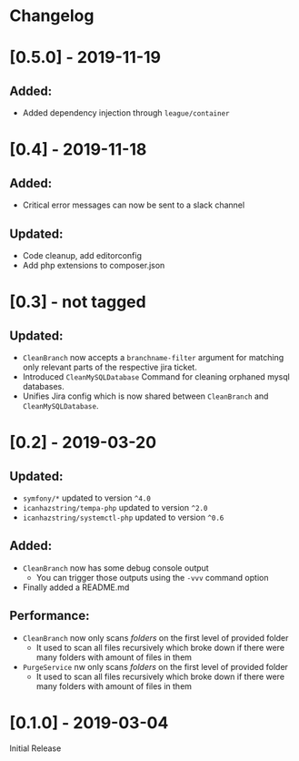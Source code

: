 # Changelog

# [0.5.0] - 2019-11-19
## Added:
- Added dependency injection through `league/container`

# [0.4] - 2019-11-18
## Added:
- Critical error messages can now be sent to a slack channel
## Updated:
- Code cleanup, add editorconfig
- Add php extensions to composer.json

# [0.3] - not tagged
## Updated:
- `CleanBranch` now accepts a `branchname-filter` argument
  for matching only relevant parts of the respective jira ticket.
- Introduced `CleanMySQLDatabase` Command for cleaning orphaned mysql databases.
- Unifies Jira config which is now shared between `CleanBranch` and `CleanMySQLDatabase`.

# [0.2] - 2019-03-20
## Updated:
- `symfony/*` updated to version `^4.0`
- `icanhazstring/tempa-php` updated to version `^2.0`
- `icanhazstring/systemctl-php` updated to version `^0.6`

## Added:
- `CleanBranch` now has some debug console output
  - You can trigger those outputs using the `-vvv` command option
- Finally added a README.md

## Performance:
- `CleanBranch` now only scans *folders* on the first level of provided folder
  - It used to scan all files recursively which broke down if there were many folders with amount of files in them
- `PurgeService` nw only scans *folders* on the first level of provided folder
  - It used to scan all files recursively which broke down if there were many folders with amount of files in them

# [0.1.0] - 2019-03-04
Initial Release
